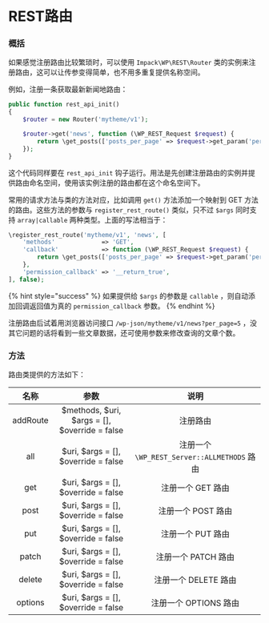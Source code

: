# REST路由

### 概括

如果感觉注册路由比较繁琐时，可以使用 `Impack\WP\REST\Router` 类的实例来注册路由，这可以让传参变得简单，也不用多重复提供名称空间。

例如，注册一条获取最新新闻地路由：

```php
public function rest_api_init()
{
    $router = new Router('mytheme/v1');

    $router->get('news', function (\WP_REST_Request $request) {
        return \get_posts(['posts_per_page' => $request->get_param('per_page')]);;
    });
}
```

这个代码同样要在 `rest_api_init` 钩子运行。用法是先创建注册路由的实例并提供路由命名空间，使用该实例注册的路由都在这个命名空间下。

常用的请求方法与类的方法对应，比如调用 `get()` 方法添加一个映射到 GET 方法的路由。这些方法的参数与 `register_rest_route()` 类似，只不过 `$args` 同时支持 `array|callable` 两种类型。上面的写法相当于：

```php
\register_rest_route('mytheme/v1', 'news', [
    'methods'             => 'GET',
    'callback'            => function (\WP_REST_Request $request) {
        return \get_posts(['posts_per_page' => $request->get_param('per_page')]);;
    },
    'permission_callback' => '__return_true',
], false);
```

{% hint style="success" %}
如果提供给 `$args` 的参数是 `callable` ，则自动添加回调返回值为真的 `permission_callback` 参数。
{% endhint %}

注册路由后试着用浏览器访问接口 `/wp-json/mytheme/v1/news?per_page=5` ，没其它问题的话将看到一些文章数据，还可使用参数来修改查询的文章个数。

### 方法

路由类提供的方法如下：

|    名称    |                       参数                       |                   说明                  |
| :------: | :--------------------------------------------: | :-----------------------------------: |
| addRoute | $methods, $uri, $args = \[], $override = false |                  注册路由                 |
|    all   |      $uri, $args = \[], $override = false      | 注册一个 `\WP_REST_Server::ALLMETHODS` 路由 |
|    get   |      $uri, $args = \[], $override = false      |              注册一个 GET 路由              |
|   post   |      $uri, $args = \[], $override = false      |              注册一个 POST 路由             |
|    put   |      $uri, $args = \[], $override = false      |              注册一个 PUT 路由              |
|   patch  |      $uri, $args = \[], $override = false      |             注册一个 PATCH 路由             |
|  delete  |      $uri, $args = \[], $override = false      |             注册一个 DELETE 路由            |
|  options |      $uri, $args = \[], $override = false      |            注册一个 OPTIONS 路由            |
